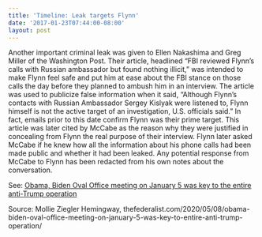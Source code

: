 ```yaml
---
title: 'Timeline: Leak targets Flynn'
date: '2017-01-23T07:44:00-08:00'
layout: post
---
```


Another important criminal leak was given to Ellen Nakashima and Greg Miller of the Washington Post. Their article, headlined “FBI reviewed Flynn’s calls with Russian ambassador but found nothing illicit,” was intended to make Flynn feel safe and put him at ease about the FBI stance on those calls the day before they planned to ambush him in an interview. The article was used to publicize false information when it said, “Although Flynn’s contacts with Russian Ambassador Sergey Kislyak were listened to, Flynn himself is not the active target of an investigation, U.S. officials said.” In fact, emails prior to this date confirm Flynn was their prime target. This article was later cited by McCabe as the reason why they were justified in concealing from Flynn the real purpose of their interview. Flynn later asked McCabe if he knew how all the information about his phone calls had been made public and whether it had been leaked. Any potential response from McCabe to Flynn has been redacted from his own notes about the conversation.

See: [Obama, Biden Oval Office meeting on January 5 was key to the entire anti-Trump operation](/2020/05/09/obama-biden-oval-office-meeting-on-january-5-was-key-to-entire-anti-trump-operation/)

Source: Mollie Ziegler Hemingway, thefederalist.com/2020/05/08/obama-biden-oval-office-meeting-on-january-5-was-key-to-entire-anti-trump-operation/